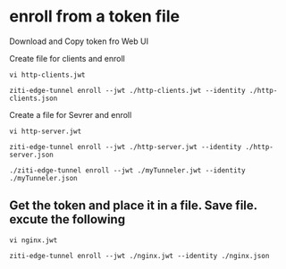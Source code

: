 # enroll from a token file

Download and Copy token fro Web UI

Create file for clients and enroll
```
vi http-clients.jwt
```
```
ziti-edge-tunnel enroll --jwt ./http-clients.jwt --identity ./http-clients.json
```
Create a file  for Sevrer and enroll
```
vi http-server.jwt
```
```
ziti-edge-tunnel enroll --jwt ./http-server.jwt --identity ./http-server.json
```

```
./ziti-edge-tunnel enroll --jwt ./myTunneler.jwt --identity ./myTunneler.json
```

## Get the token and place it in a file. Save  file. excute the following
```
vi nginx.jwt
```
```
ziti-edge-tunnel enroll --jwt ./nginx.jwt --identity ./nginx.json
```
